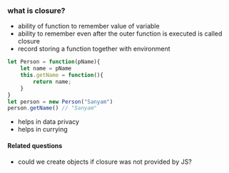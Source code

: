 ### what is closure?
- ability of function to remember value of variable
- ability to remember even after the outer function is executed is called closure
- record storing a function together with environment 

```js
let Person = function(pName){
    let name = pName
    this.getName = function(){
        return name;
    }
}
let person = new Person("Sanyam")
person.getName() // "Sanyam"
```
- helps in data privacy
- helps in currying

#### Related questions
- could we create objects if closure was not provided by JS?